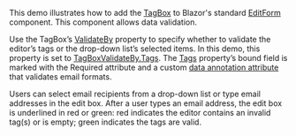 This demo illustrates how to add the [TagBox](https://docs.devexpress.com/Blazor/DevExpress.Blazor.DxTagBox-2) to Blazor's standard [EditForm](https://docs.microsoft.com/aspnet/core/blazor/forms-validation?view=aspnetcore-3.0) component. This component allows data validation.

Use the TagBox’s [ValidateBy](https://docs.devexpress.com/Blazor/DevExpress.Blazor.DxTagBox-2.ValidateBy) property to specify whether to validate the editor’s tags or the drop-down list’s selected items. In this demo, this property is set to [TagBoxValidateBy.Tags](https://docs.devexpress.com/Blazor/DevExpress.Blazor.TagBoxValidateBy). The [Tags](https://docs.devexpress.com/Blazor/DevExpress.Blazor.DxTagBox-2.Tags) property’s bound field is marked with the Required attribute and a custom [data annotation attribute](https://docs.microsoft.com/en-us/aspnet/core/mvc/models/validation?view=aspnetcore-3.0) that validates email formats.

Users can select email recipients from a drop-down list or type email addresses in the edit box. After a user types an email address, the edit box is underlined in red or green: red indicates the editor contains an invalid tag(s) or is empty; green indicates the tags are valid.
